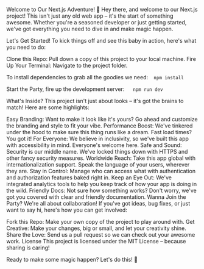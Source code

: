 Welcome to Our Next.js Adventure! 🚀
Hey there, and welcome to our Next.js project! This isn't just any old web app – it's the start of something awesome. Whether you're a seasoned developer or just getting started, we've got everything you need to dive in and make magic happen.

Let's Get Started!
To kick things off and see this baby in action, here's what you need to do:

Clone this Repo: Pull down a copy of this project to your local machine.
Fire Up Your Terminal: Navigate to the project folder.

To install dependencies to grab all the goodies we need:
` ` `
npm install 
` ` ` 

Start the Party, fire up the development server: 
` ` ` 
npm run dev
` ` `

What's Inside?
This project isn't just about looks – it's got the brains to match! Here are some highlights:

Easy Branding: Want to make it look like it's yours? Go ahead and customize the branding and style to fit your vibe.
Performance Boost: We've tinkered under the hood to make sure this thing runs like a dream. Fast load times? You got it!
For Everyone: We believe in inclusivity, so we've built this app with accessibility in mind. Everyone's welcome here.
Safe and Sound: Security is our middle name. We've locked things down with HTTPS and other fancy security measures.
Worldwide Reach: Take this app global with internationalization support. Speak the language of your users, wherever they are.
Stay in Control: Manage who can access what with authentication and authorization features baked right in.
Keep an Eye Out: We've integrated analytics tools to help you keep track of how your app is doing in the wild.
Friendly Docs: Not sure how something works? Don't worry, we've got you covered with clear and friendly documentation.
Wanna Join the Party?
We're all about collaboration! If you've got ideas, bug fixes, or just want to say hi, here's how you can get involved:

Fork this Repo: Make your own copy of the project to play around with.
Get Creative: Make your changes, big or small, and let your creativity shine.
Share the Love: Send us a pull request so we can check out your awesome work.
License
This project is licensed under the MIT License – because sharing is caring!

Ready to make some magic happen? Let's do this! 🌟
